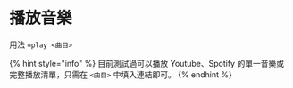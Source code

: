 # 播放音樂

用法 `=play <曲目>`

{% hint style="info" %}
目前測試過可以播放 Youtube、Spotify 的單一音樂或完整播放清單，只需在 `<曲目>` 中填入連結即可。
{% endhint %}
